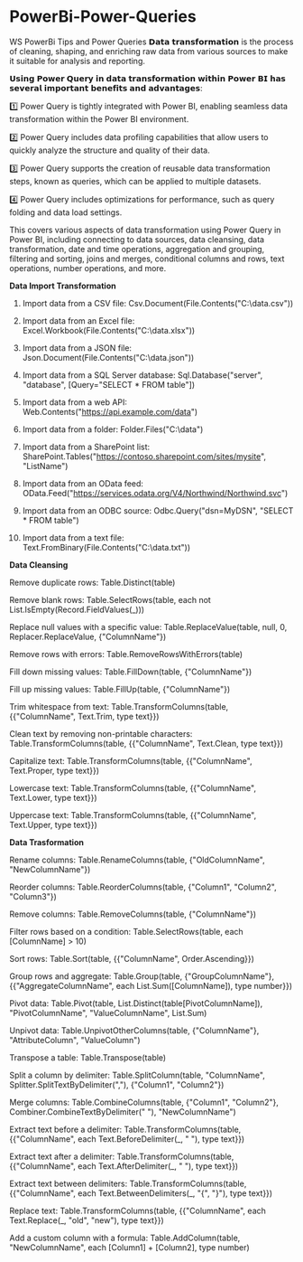 # PowerBi-Power-Queries
WS PowerBi Tips and Power Queries 
𝗗𝗮𝘁𝗮 𝘁𝗿𝗮𝗻𝘀𝗳𝗼𝗿𝗺𝗮𝘁𝗶𝗼𝗻 is the process of cleaning, shaping, and enriching raw data from various sources to make it suitable for analysis and reporting.

𝗨𝘀𝗶𝗻𝗴 𝗣𝗼𝘄𝗲𝗿 𝗤𝘂𝗲𝗿𝘆 𝗶𝗻 𝗱𝗮𝘁𝗮 𝘁𝗿𝗮𝗻𝘀𝗳𝗼𝗿𝗺𝗮𝘁𝗶𝗼𝗻 𝘄𝗶𝘁𝗵𝗶𝗻 𝗣𝗼𝘄𝗲𝗿 𝗕𝗜 𝗵𝗮𝘀 𝘀𝗲𝘃𝗲𝗿𝗮𝗹 𝗶𝗺𝗽𝗼𝗿𝘁𝗮𝗻𝘁 𝗯𝗲𝗻𝗲𝗳𝗶𝘁𝘀 𝗮𝗻𝗱 𝗮𝗱𝘃𝗮𝗻𝘁𝗮𝗴𝗲𝘀:

1️⃣ Power Query is tightly integrated with Power BI, enabling seamless data transformation within the Power BI environment.

2️⃣ Power Query includes data profiling capabilities that allow users to quickly analyze the structure and quality of their data.

3️⃣ Power Query supports the creation of reusable data transformation steps, known as queries, which can be applied to multiple datasets.

4️⃣ Power Query includes optimizations for performance, such as query folding and data load settings.

This covers various aspects of data transformation using Power Query in Power BI, including connecting to data sources, data cleansing, data transformation, date and time operations, aggregation and grouping, filtering and sorting, joins and merges, conditional columns and rows, text operations, number operations, and more.

**Data Import Transformation**

1. Import data from a CSV file: Csv.Document(File.Contents("C:\data.csv"))

2. Import data from an Excel file: Excel.Workbook(File.Contents("C:\data.xlsx"))

3. Import data from a JSON file: Json.Document(File.Contents("C:\data.json"))

4. Import data from a SQL Server database: Sql.Database("server", "database", [Query="SELECT * FROM table"]) 

5. Import data from a web API: Web.Contents("https://api.example.com/data")

6. Import data from a folder: Folder.Files("C:\data") 

7. Import data from a SharePoint list: SharePoint.Tables("https://contoso.sharepoint.com/sites/mysite", "ListName") 

8. Import data from an OData feed: OData.Feed("https://services.odata.org/V4/Northwind/Northwind.svc") 

9. Import data from an ODBC source: Odbc.Query("dsn=MyDSN", "SELECT * FROM table") 

10. Import data from a text file: Text.FromBinary(File.Contents("C:\data.txt"))

**Data Cleansing**

Remove duplicate rows: Table.Distinct(table) 

Remove blank rows: Table.SelectRows(table, each not List.IsEmpty(Record.FieldValues(_))) 

Replace null values with a specific value: Table.ReplaceValue(table, null, 0, Replacer.ReplaceValue, {"ColumnName"}) 

Remove rows with errors: Table.RemoveRowsWithErrors(table) 

Fill down missing values: Table.FillDown(table, {"ColumnName"}) 

Fill up missing values: Table.FillUp(table, {"ColumnName"}) 

Trim whitespace from text: Table.TransformColumns(table, {{"ColumnName", Text.Trim, type text}}) 

Clean text by removing non-printable characters: Table.TransformColumns(table, {{"ColumnName", Text.Clean, type text}}) 

Capitalize text: Table.TransformColumns(table, {{"ColumnName", Text.Proper, type text}})

Lowercase text: Table.TransformColumns(table, {{"ColumnName", Text.Lower, type text}}) 

Uppercase text: Table.TransformColumns(table, {{"ColumnName", Text.Upper, type text}})

**Data Trasformation**

Rename columns: Table.RenameColumns(table, {"OldColumnName", "NewColumnName"}) 

Reorder columns: Table.ReorderColumns(table, {"Column1", "Column2", "Column3"}) 

Remove columns: Table.RemoveColumns(table, {"ColumnName"}) 

Filter rows based on a condition: Table.SelectRows(table, each [ColumnName] > 10) 

Sort rows: Table.Sort(table, {{"ColumnName", Order.Ascending}}) 

Group rows and aggregate: Table.Group(table, {"GroupColumnName"}, {{"AggregateColumnName", each List.Sum([ColumnName]), type number}}) 

Pivot data: Table.Pivot(table, List.Distinct(table[PivotColumnName]), "PivotColumnName", "ValueColumnName", List.Sum) 

Unpivot data: Table.UnpivotOtherColumns(table, {"ColumnName"}, "AttributeColumn", "ValueColumn") 

Transpose a table: Table.Transpose(table) 

Split a column by delimiter: Table.SplitColumn(table, "ColumnName", Splitter.SplitTextByDelimiter(","), {"Column1", "Column2"}) 

Merge columns: Table.CombineColumns(table, {"Column1", "Column2"}, Combiner.CombineTextByDelimiter(" "), "NewColumnName") 

Extract text before a delimiter: Table.TransformColumns(table, {{"ColumnName", each Text.BeforeDelimiter(_, " "), type text}})

Extract text after a delimiter: Table.TransformColumns(table, {{"ColumnName", each Text.AfterDelimiter(_, " "), type text}}) 

Extract text between delimiters: Table.TransformColumns(table, {{"ColumnName", each Text.BetweenDelimiters(_, "{", "}"), type text}}) 

Replace text: Table.TransformColumns(table, {{"ColumnName", each Text.Replace(_, "old", "new"), type text}}) 

Add a custom column with a formula: Table.AddColumn(table, "NewColumnName", each [Column1] + [Column2], type number) 

